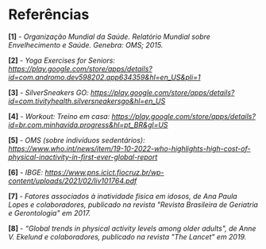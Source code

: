 # Referências

**[1]** - _Organização Mundial da Saúde. Relatório Mundial sobre Envelhecimento e Saúde. Genebra: OMS; 2015._

**[2]** - _Yoga Exercises for Seniors: https://play.google.com/store/apps/details?id=com.andromo.dev598202.app634359&hl=en_US&pli=1_

**[3]** - _SilverSneakers GO: https://play.google.com/store/apps/details?id=com.tivityhealth.silversneakersgo&hl=en_US_

**[4]** - _Workout: Treino em casa: https://play.google.com/store/apps/details?id=br.com.minhavida.progress&hl=pt_BR&gl=US_

**[5]** - _OMS (sobre indivíduos sedentários): https://www.who.int/news/item/19-10-2022-who-highlights-high-cost-of-physical-inactivity-in-first-ever-global-report_

**[6]** - _IBGE: https://www.pns.icict.fiocruz.br/wp-content/uploads/2021/02/liv101764.pdf_

**[7]** - _Fatores associados à inatividade física em idosos, de Ana Paula Lopes e colaboradores, publicado na revista "Revista Brasileira de Geriatria e Gerontologia" em 2017._

**[8]** - _“Global trends in physical activity levels among older adults", de Anne V. Ekelund e colaboradores, publicado na revista "The Lancet" em 2019._


